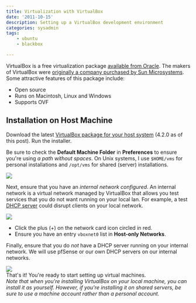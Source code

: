 ```yaml
---
title: Virtualization with VirtualBox
date: '2011-10-15'
description: Setting up a VirtualBox development environment
categories: sysadmin
tags:
    - ubuntu
    - blackbox

---
```


VirtualBox is a free virtualization package [available from Oracle](http://www.virtualbox.org). The makers of VirtualBox were [originally a company purchased by Sun Microsystems](http://en.wikipedia.org/wiki/VirtualBox). Some attractive features of this package include:

* Open source
* Runs on Macintosh, Linux and Windows
* Supports OVF

## Installation on Host Machine

Download the latest [VirtualBox package for your host system](https://www.virtualbox.org/wiki/Downloads) (4.2.0 as of this post). Run the installer.


Be sure to check the **Default Machine Folder** in **Preferences** to ensure you're using _a path without spaces_. On Unix systems, I use `$HOME/vms` for personal installations and `/opt/vms` for shared (server) installations.

<img class="diagram" src="http://dl.dropbox.com/u/59707331/ruhoh/nkabir.ruhoh.com/posts/sysadmin/virtualization-with-virtualbox/config-virtualbox-001.png" />

Next, ensure that you have an _internal network configured_. An internal network is a virtual network managed by VirtualBox that allows you test services that you do not want running on your local lan. For example, a test [DHCP server](http://en.wikipedia.org/wiki/Dynamic_Host_Configuration_Protocol) could disrupt clients on your local network.

<img class="diagram" src="http://dl.dropbox.com/u/59707331/ruhoh/nkabir.ruhoh.com/posts/sysadmin/virtualization-with-virtualbox/config-virtualbox-002.png" />

* Click the plus (+) on the network card icon circled in red.
* Ensure you have an entry `vboxnet0` list in **Host-only Networks**.

Finally, ensure that you do _not_ have a DHCP server running on your internal network. We will use pfSense or our own DHCP servers on our internal networks.

<img class="diagram" src="http://dl.dropbox.com/u/59707331/ruhoh/nkabir.ruhoh.com/posts/sysadmin/virtualization-with-virtualbox/config-virtualbox-003.png" />

<div class="alert alert-success">
That's it! You're ready to start setting up virtual machines.
</div>

<div class="alert alert-info">
<em>Note that when you're installing VirtualBox on your local machine, you can install it as yourself. However, if you're installing it on shared servers, be sure to use a machine account rather than a personal account.</em>
</div>


